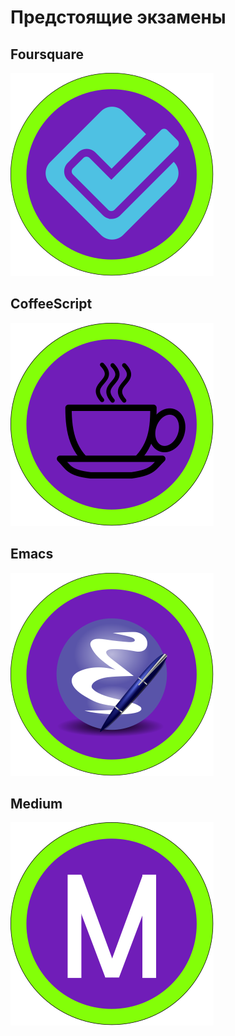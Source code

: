 # Предстоящие экзамены

## Foursquare

![photo](img/bages/Foursquare.svg)

## CoffeeScript

![photo](img/bages/Coffee.svg)

## Emacs

![photo](img/bages/Emacs.svg)

## Medium

![photo](img/bages/Medium.svg)
